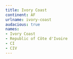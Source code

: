 ```yaml
---
title: Ivory Coast
continent: AF
urlname: ivory-coast
audacious: true
names:
- Ivory Coast
- Republic of Côte d'Ivoire
- CI
- CIV
---
```


